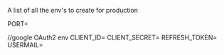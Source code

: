 
A list of all the env's to create for production

PORT=


//google OAuth2 env
CLIENT_ID=
CLIENT_SECRET=
REFRESH_TOKEN=
USERMAIL=